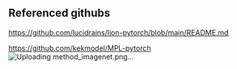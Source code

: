 ##  Referenced githubs
https://github.com/lucidrains/lion-pytorch/blob/main/README.md

https://github.com/kekmodel/MPL-pytorch
![Uploading method_imagenet.png…]()
